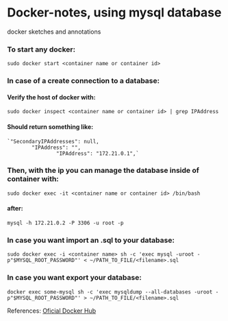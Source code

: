 # Docker-notes, using mysql database
 docker sketches and annotations
 
 ### To start any docker:
  `sudo docker start <container name or container id>`
 
 ### In case of a create connection to a database:
  #### Verify the host of docker with:
   `sudo docker inspect <container name or container id> | grep IPAddress`
  #### Should return something like:
    `"SecondaryIPAddresses": null,
            "IPAddress": "",
                    "IPAddress": "172.21.0.1",`
 ### Then, with the ip you can manage the database inside of container with:
   `sudo docker exec -it <container name or container id> /bin/bash`
   #### after:
   `mysql -h 172.21.0.2 -P 3306 -u root -p`

### In case you want import an .sql to your database:
  `sudo docker exec -i <container name> sh -c 'exec mysql -uroot -p"$MYSQL_ROOT_PASSWORD"' < ~/PATH_TO_FILE/<filename>.sql`

### In case you want export your database:
  `docker exec some-mysql sh -c 'exec mysqldump --all-databases -uroot -p"$MYSQL_ROOT_PASSWORD"' > ~/PATH_TO_FILE/<filename>.sql`

References:
[Oficial Docker Hub](https://hub.docker.com/_/mysql)
